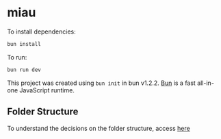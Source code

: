 # miau

To install dependencies:

```bash
bun install
```

To run:

```bash
bun run dev
```

This project was created using `bun init` in bun v1.2.2. [Bun](https://bun.sh) is a fast all-in-one JavaScript runtime.

## Folder Structure

To understand the decisions on the folder structure, access [here](./docs/folder-structure.md)
